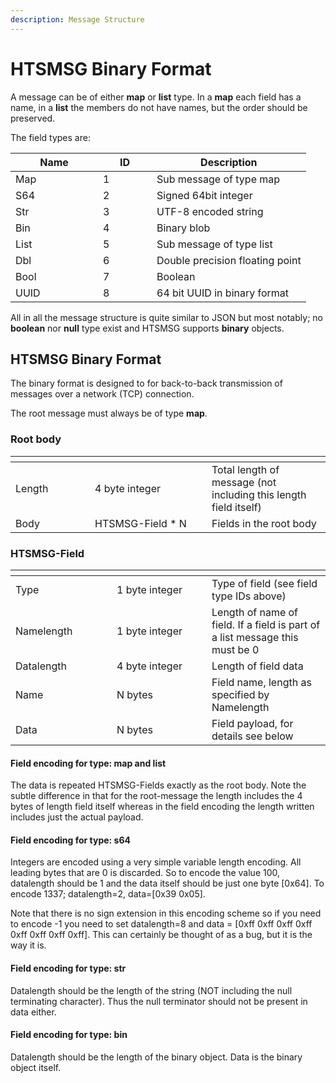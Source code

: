 ```yaml
---
description: Message Structure
---
```


# HTSMSG Binary Format

A message can be of either **map** or **list** type. In a **map** each field has a name, in a **list** the members do not have names, but the order should be preserved.

The field types are:

<table><thead><tr><th width="124">Name </th><th width="70">ID </th><th>Description </th></tr></thead><tbody><tr><td>Map </td><td>1</td><td>Sub message of type map</td></tr><tr><td>S64 </td><td>2</td><td>Signed 64bit integer</td></tr><tr><td>Str </td><td>3</td><td>UTF-8 encoded string</td></tr><tr><td>Bin </td><td>4</td><td>Binary blob</td></tr><tr><td>List </td><td>5</td><td>Sub message of type list</td></tr><tr><td>Dbl</td><td>6</td><td>Double precision floating point</td></tr><tr><td>Bool</td><td>7</td><td>Boolean</td></tr><tr><td>UUID</td><td>8</td><td>64 bit UUID in binary format</td></tr></tbody></table>

All in all the message structure is quite similar to JSON but most notably; no **boolean** nor **null** type exist and HTSMSG supports **binary** objects.

## HTSMSG Binary Format

The binary format is designed to for back-to-back transmission of messages over a network (TCP) connection.

The root message must always be of type **map**.

### Root body

<table data-header-hidden><thead><tr><th width="111"></th><th width="171"></th><th></th></tr></thead><tbody><tr><td>Length</td><td>4 byte integer</td><td>Total length of message (not including this length field itself)</td></tr><tr><td>Body</td><td>HTSMSG-Field * N</td><td>Fields in the root body</td></tr></tbody></table>

### HTSMSG-Field

<table data-header-hidden><thead><tr><th width="146"></th><th width="136"></th><th></th></tr></thead><tbody><tr><td>Type</td><td>1 byte integer</td><td>Type of field (see field type IDs above)</td></tr><tr><td>Namelength</td><td>1 byte integer</td><td>Length of name of field. If a field is part of a list message this must be 0</td></tr><tr><td>Datalength</td><td>4 byte integer</td><td>Length of field data</td></tr><tr><td>Name</td><td>N bytes</td><td>Field name, length as specified by Namelength</td></tr><tr><td>Data</td><td>N bytes</td><td>Field payload, for details see below</td></tr></tbody></table>

#### Field encoding for type: map and list

The data is repeated HTSMSG-Fields exactly as the root body. Note the subtle difference in that for the root-message the length includes the 4 bytes of length field itself whereas in the field encoding the length written includes just the actual payload.

#### Field encoding for type: s64

Integers are encoded using a very simple variable length encoding. All leading bytes that are 0 is discarded. So to encode the value 100, datalength should be 1 and the data itself should be just one byte \[0x64]. To encode 1337; datalength=2, data=\[0x39 0x05].

Note that there is no sign extension in this encoding scheme so if you need to encode -1 you need to set datalength=8 and data = \[0xff 0xff 0xff 0xff 0xff 0xff 0xff 0xff]. This can certainly be thought of as a bug, but it is the way it is.

#### Field encoding for type: str

Datalength should be the length of the string (NOT including the null terminating character). Thus the null terminator should not be present in data either.

#### Field encoding for type: bin

Datalength should be the length of the binary object. Data is the binary object itself.
